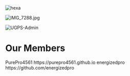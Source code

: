 ![hexa](https://user-images.githubusercontent.com/122919964/213195207-3b3ef2a5-e541-47bb-a976-52305baef93b.svg)


<img alt="IMG_7288.jpg" src="https://readme-typing-svg.herokuapp.com?vCenter=true&lines=Hello+Welcome+To+UGPS;Unblocked+Games+And+Proxies;For+Students">

<p align="left"> 
  <img src="https://komarev.com/ghpvc/?username=UGPS-Admin&label=Profile Visitors&color=001eff&style=flat" alt="UGPS-Admin" />
  

<h1>Our Members</h1>
PurePro4561 https://purepro4561.github.io
energizedpro https://github.com/energizedpro
